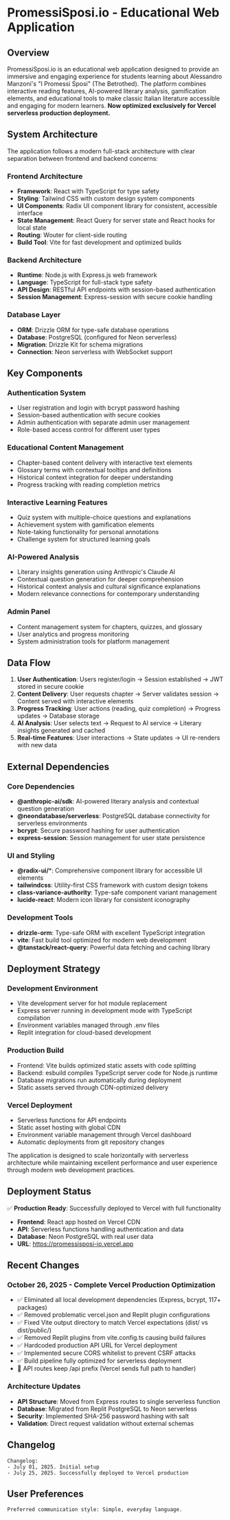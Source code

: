 # PromessiSposi.io - Educational Web Application

## Overview

PromessiSposi.io is an educational web application designed to provide an immersive and engaging experience for students learning about Alessandro Manzoni's "I Promessi Sposi" (The Betrothed). The platform combines interactive reading features, AI-powered literary analysis, gamification elements, and educational tools to make classic Italian literature accessible and engaging for modern learners. **Now optimized exclusively for Vercel serverless production deployment.**

## System Architecture

The application follows a modern full-stack architecture with clear separation between frontend and backend concerns:

### Frontend Architecture
- **Framework**: React with TypeScript for type safety
- **Styling**: Tailwind CSS with custom design system components
- **UI Components**: Radix UI component library for consistent, accessible interface
- **State Management**: React Query for server state and React hooks for local state
- **Routing**: Wouter for client-side routing
- **Build Tool**: Vite for fast development and optimized builds

### Backend Architecture
- **Runtime**: Node.js with Express.js web framework
- **Language**: TypeScript for full-stack type safety
- **API Design**: RESTful API endpoints with session-based authentication
- **Session Management**: Express-session with secure cookie handling

### Database Layer
- **ORM**: Drizzle ORM for type-safe database operations
- **Database**: PostgreSQL (configured for Neon serverless)
- **Migration**: Drizzle Kit for schema migrations
- **Connection**: Neon serverless with WebSocket support

## Key Components

### Authentication System
- User registration and login with bcrypt password hashing
- Session-based authentication with secure cookies
- Admin authentication with separate admin user management
- Role-based access control for different user types

### Educational Content Management
- Chapter-based content delivery with interactive text elements
- Glossary terms with contextual tooltips and definitions
- Historical context integration for deeper understanding
- Progress tracking with reading completion metrics

### Interactive Learning Features
- Quiz system with multiple-choice questions and explanations
- Achievement system with gamification elements
- Note-taking functionality for personal annotations
- Challenge system for structured learning goals

### AI-Powered Analysis
- Literary insights generation using Anthropic's Claude AI
- Contextual question generation for deeper comprehension
- Historical context analysis and cultural significance explanations
- Modern relevance connections for contemporary understanding

### Admin Panel
- Content management system for chapters, quizzes, and glossary
- User analytics and progress monitoring
- System administration tools for platform management

## Data Flow

1. **User Authentication**: Users register/login → Session established → JWT stored in secure cookie
2. **Content Delivery**: User requests chapter → Server validates session → Content served with interactive elements
3. **Progress Tracking**: User actions (reading, quiz completion) → Progress updates → Database storage
4. **AI Analysis**: User selects text → Request to AI service → Literary insights generated and cached
5. **Real-time Features**: User interactions → State updates → UI re-renders with new data

## External Dependencies

### Core Dependencies
- **@anthropic-ai/sdk**: AI-powered literary analysis and contextual question generation
- **@neondatabase/serverless**: PostgreSQL database connectivity for serverless environments
- **bcrypt**: Secure password hashing for user authentication
- **express-session**: Session management for user state persistence

### UI and Styling
- **@radix-ui/***: Comprehensive component library for accessible UI elements
- **tailwindcss**: Utility-first CSS framework with custom design tokens
- **class-variance-authority**: Type-safe component variant management
- **lucide-react**: Modern icon library for consistent iconography

### Development Tools
- **drizzle-orm**: Type-safe ORM with excellent TypeScript integration
- **vite**: Fast build tool optimized for modern web development
- **@tanstack/react-query**: Powerful data fetching and caching library

## Deployment Strategy

### Development Environment
- Vite development server for hot module replacement
- Express server running in development mode with TypeScript compilation
- Environment variables managed through .env files
- Replit integration for cloud-based development

### Production Build
- Frontend: Vite builds optimized static assets with code splitting
- Backend: esbuild compiles TypeScript server code for Node.js runtime
- Database migrations run automatically during deployment
- Static assets served through CDN-optimized delivery

### Vercel Deployment
- Serverless functions for API endpoints
- Static asset hosting with global CDN
- Environment variable management through Vercel dashboard
- Automatic deployments from git repository changes

The application is designed to scale horizontally with serverless architecture while maintaining excellent performance and user experience through modern web development practices.

## Deployment Status

✅ **Production Ready**: Successfully deployed to Vercel with full functionality
- **Frontend**: React app hosted on Vercel CDN
- **API**: Serverless functions handling authentication and data
- **Database**: Neon PostgreSQL with real user data
- **URL**: https://promessisposi-io.vercel.app

## Recent Changes

### October 26, 2025 - Complete Vercel Production Optimization
- ✅ Eliminated all local development dependencies (Express, bcrypt, 117+ packages)
- ✅ Removed problematic vercel.json and Replit plugin configurations  
- ✅ Fixed Vite output directory to match Vercel expectations (dist/ vs dist/public/)
- ✅ Removed Replit plugins from vite.config.ts causing build failures
- ✅ Hardcoded production API URL for Vercel deployment
- ✅ Implemented secure CORS whitelist to prevent CSRF attacks
- ✅ Build pipeline fully optimized for serverless deployment
- 🔧 API routes keep /api prefix (Vercel sends full path to handler)

### Architecture Updates
- **API Structure**: Moved from Express routes to single serverless function
- **Database**: Migrated from Replit PostgreSQL to Neon serverless
- **Security**: Implemented SHA-256 password hashing with salt
- **Validation**: Direct request validation without external schemas

## Changelog
```
Changelog:
- July 01, 2025. Initial setup
- July 25, 2025. Successfully deployed to Vercel production
```

## User Preferences
```
Preferred communication style: Simple, everyday language.
```